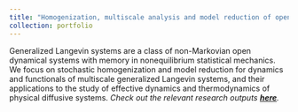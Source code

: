 ```yaml
---
title: "Homogenization, multiscale analysis and model reduction of open dynamical systems"
collection: portfolio
---
```


Generalized Langevin systems are a class of non-Markovian open dynamical systems with memory in nonequilibrium statistical mechanics. We focus on stochastic homogenization and model reduction for dynamics and functionals of multiscale generalized Langevin systems, and their applications to the study of effective dynamics and thermodynamics of physical diffusive systems. <i>Check out the relevant research outputs [<b>here</b>](https://shoelim.github.io/publications/).</i>
